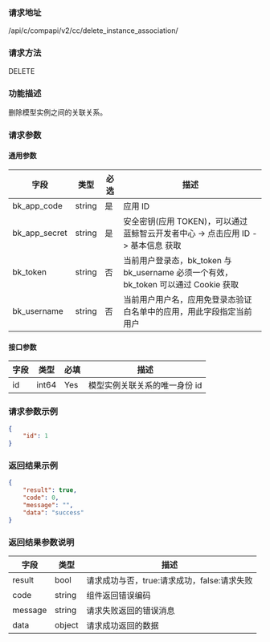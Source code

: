 ### 请求地址

/api/c/compapi/v2/cc/delete_instance_association/

### 请求方法

DELETE

### 功能描述

删除模型实例之间的关联关系。

### 请求参数

#### 通用参数

| 字段 | 类型 | 必选 | 描述 |
|-----------|------------|--------|------------|
| bk_app_code | string | 是 | 应用 ID |
| bk_app_secret| string | 是 | 安全密钥(应用 TOKEN)，可以通过 蓝鲸智云开发者中心 -&gt; 点击应用 ID -&gt; 基本信息 获取 |
| bk_token | string | 否 | 当前用户登录态，bk_token 与 bk_username 必须一个有效，bk_token 可以通过 Cookie 获取 |
| bk_username | string | 否 | 当前用户用户名，应用免登录态验证白名单中的应用，用此字段指定当前用户 |

#### 接口参数
| 字段 | 类型 | 必填 | 描述 |
|------|-------|------|-----------------------------|
| id | int64 | Yes | 模型实例关联关系的唯一身份 id |

### 请求参数示例

```json
{
    "id": 1
}
```

### 返回结果示例

```json
{
    "result": true,
    "code": 0,
    "message": "",
    "data": "success"
}

```

### 返回结果参数说明

| 字段 | 类型 | 描述 |
|-----------|-----------|-----------|
| result | bool | 请求成功与否，true:请求成功，false:请求失败 |
| code | string | 组件返回错误编码 |
| message | string | 请求失败返回的错误消息 |
| data | object | 请求成功返回的数据 |
